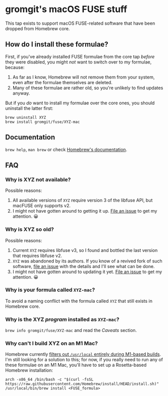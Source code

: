 # gromgit's macOS FUSE stuff

This tap exists to support macOS FUSE-related software that have been dropped from Homebrew core.

## How do I install these formulae?

First, if you've already installed FUSE formulae from the core tap _before_ they were disabled, you might _not_ want to switch over to my formulae, because:
1. As far as I know, Homebrew will not remove them from your system, even after the formulae themselves are deleted.
2. Many of these formulae are rather old, so you're unlikely to find updates anyway. 

But if you _do_ want to install my formulae over the core ones, you should uninstall the latter first:
```
brew uninstall XYZ
brew install gromgit/fuse/XYZ-mac
```

## Documentation

`brew help`, `man brew` or check [Homebrew's documentation](https://docs.brew.sh).

## FAQ

### Why is XYZ not available?

Possible reasons:
1. All available versions of `XYZ` require version 3 of the libfuse API, but macFUSE only supports v2.
2. I might not have gotten around to getting it up. [File an issue](https://github.com/gromgit/homebrew-fuse/issues/new/choose) to get my attention. 😀

### Why is XYZ so old?

Possible reasons:
1. Current `XYZ` requires libfuse v3, so I found and bottled the last version that requires libfuse v2.
2. `XYZ` was abandoned by its authors. If you know of a revived fork of such software, [file an issue](https://github.com/gromgit/homebrew-fuse/issues/new/choose) with the details and I'll see what can be done.
3. I might not have gotten around to updating it yet. [File an issue](https://github.com/gromgit/homebrew-fuse/issues/new/choose) to get my attention. 😀

### Why is your formula called `XYZ-mac`?

To avoid a naming conflict with the formula called `XYZ` that still exists in Homebrew core.

### Why is the XYZ _program_ installed as `XYZ-mac`?

`brew info gromgit/fuse/XYZ-mac` and read the _Caveats_ section.

### Why can't I build XYZ on an M1 Mac?

Homebrew currently [filters out `/usr/local` entirely during M1-based builds](https://github.com/Homebrew/brew/blob/04532cb6216b69a5b067aa7a4e22cff0944b257d/Library/Homebrew/shims/super/cc#L266-L270). I'm still looking for a solution to this; for now, if you really need to run any of these formulae on an M1 Mac, you'll have to set up a Rosetta-based Homebrew installation:
```
arch -x86_64 /bin/bash -c "$(curl -fsSL https://raw.githubusercontent.com/Homebrew/install/HEAD/install.sh)"
/usr/local/bin/brew install <FUSE_formula>
```
